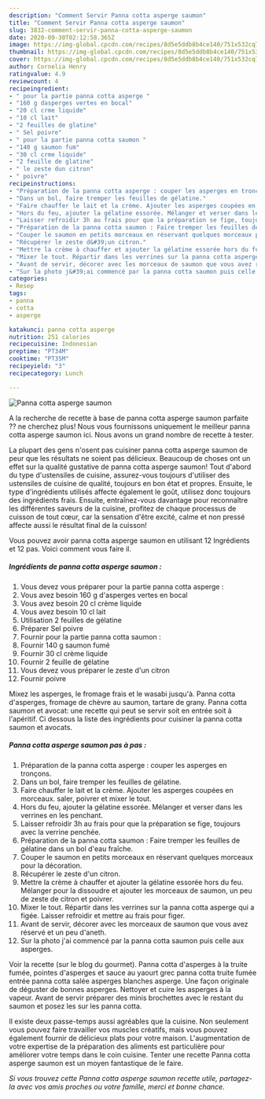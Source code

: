 ```yaml
---
description: "Comment Servir Panna cotta asperge saumon"
title: "Comment Servir Panna cotta asperge saumon"
slug: 3832-comment-servir-panna-cotta-asperge-saumon
date: 2020-09-30T02:12:58.365Z
image: https://img-global.cpcdn.com/recipes/8d5e5ddb8b4ce140/751x532cq70/panna-cotta-asperge-saumon-photo-principale-de-la-recette.jpg
thumbnail: https://img-global.cpcdn.com/recipes/8d5e5ddb8b4ce140/751x532cq70/panna-cotta-asperge-saumon-photo-principale-de-la-recette.jpg
cover: https://img-global.cpcdn.com/recipes/8d5e5ddb8b4ce140/751x532cq70/panna-cotta-asperge-saumon-photo-principale-de-la-recette.jpg
author: Cornelia Henry
ratingvalue: 4.9
reviewcount: 4
recipeingredient:
- " pour la partie panna cotta asperge "
- "160 g dasperges vertes en bocal"
- "20 cl crme liquide"
- "10 cl lait"
- "2 feuilles de glatine"
- " Sel poivre"
- " pour la partie panna cotta saumon "
- "140 g saumon fum"
- "30 cl crme liquide"
- "2 feuille de glatine"
- " le zeste dun citron"
- " poivre"
recipeinstructions:
- "Préparation de la panna cotta asperge : couper les asperges en tronçons."
- "Dans un bol, faire tremper les feuilles de gélatine."
- "Faire chauffer le lait et la crème. Ajouter les asperges coupées en morceaux. saler, poivrer et mixer le tout."
- "Hors du feu, ajouter la gélatine essorée. Mélanger et verser dans les verrines en les penchant."
- "Laisser refroidir 3h au frais pour que la préparation se fige, toujours avec la verrine penchée."
- "Préparation de la panna cotta saumon : Faire tremper les feuilles de gélatine dans un bol d&#39;eau fraîche."
- "Couper le saumon en petits morceaux en réservant quelques morceaux pour la décoration."
- "Récupérer le zeste d&#39;un citron."
- "Mettre la crème à chauffer et ajouter la gélatine essorée hors du feu. Mélanger pour la dissoudre et ajouter les morceaux de saumon, un peu de zeste de citron et poivrer."
- "Mixer le tout. Répartir dans les verrines sur la panna cotta asperge qui a figée. Laisser refroidir et mettre au frais pour figer."
- "Avant de servir, décorer avec les morceaux de saumon que vous avez réservé et un peu d&#39;aneth."
- "Sur la photo j&#39;ai commencé par la panna cotta saumon puis celle aux asperges."
categories:
- Resep
tags:
- panna
- cotta
- asperge

katakunci: panna cotta asperge 
nutrition: 251 calories
recipecuisine: Indonesian
preptime: "PT34M"
cooktime: "PT35M"
recipeyield: "3"
recipecategory: Lunch

---
```



![Panna cotta asperge saumon](https://img-global.cpcdn.com/recipes/8d5e5ddb8b4ce140/751x532cq70/panna-cotta-asperge-saumon-photo-principale-de-la-recette.jpg)

A la recherche de recette à base de panna cotta asperge saumon parfaite ?? ne cherchez plus! Nous vous fournissons uniquement le meilleur panna cotta asperge saumon ici. Nous avons un grand nombre de recette à tester.

La plupart des gens n'osent pas cuisiner panna cotta asperge saumon de peur que les résultats ne soient pas délicieux. Beaucoup de choses ont un effet sur la qualité gustative de panna cotta asperge saumon! Tout d'abord du type d'ustensiles de cuisine, assurez-vous toujours d'utiliser des ustensiles de cuisine de qualité, toujours en bon état et propres. Ensuite, le type d'ingrédients utilisés affecte également le goût, utilisez donc toujours des ingrédients frais. Ensuite, entraînez-vous davantage pour reconnaître les différentes saveurs de la cuisine, profitez de chaque processus de cuisson de tout cœur, car la sensation d'être excité, calme et non pressé affecte aussi le résultat final de la cuisson!

<!--inarticleads1-->

Vous pouvez avoir panna cotta asperge saumon en utilisant 12 Ingrédients et 12 pas. Voici comment vous faire il.

##### Ingrédients de panna cotta asperge saumon :

1. Vous devez vous préparer  pour la partie panna cotta asperge :
1. Vous avez besoin 160 g d&#39;asperges vertes en bocal
1. Vous avez besoin 20 cl crème liquide
1. Vous avez besoin 10 cl lait
1. Utilisation 2 feuilles de gélatine
1. Préparer  Sel poivre
1. Fournir  pour la partie panna cotta saumon :
1. Fournir 140 g saumon fumé
1. Fournir 30 cl crème liquide
1. Fournir 2 feuille de gélatine
1. Vous devez vous préparer  le zeste d&#39;un citron
1. Fournir  poivre


Mixez les asperges, le fromage frais et le wasabi jusqu&#39;à. Panna cotta d&#39;asperges, fromage de chèvre au saumon, tartare de grany. Panna cotta saumon et avocat: une recette qui peut se servir soit en entrée soit à l&#39;apéritif. Ci dessous la liste des ingrédients pour cuisiner la panna cotta saumon et avocats. 

<!--inarticleads2-->

##### Panna cotta asperge saumon pas à pas :

1. Préparation de la panna cotta asperge : couper les asperges en tronçons.
1. Dans un bol, faire tremper les feuilles de gélatine.
1. Faire chauffer le lait et la crème. Ajouter les asperges coupées en morceaux. saler, poivrer et mixer le tout.
1. Hors du feu, ajouter la gélatine essorée. Mélanger et verser dans les verrines en les penchant.
1. Laisser refroidir 3h au frais pour que la préparation se fige, toujours avec la verrine penchée.
1. Préparation de la panna cotta saumon : Faire tremper les feuilles de gélatine dans un bol d&#39;eau fraîche.
1. Couper le saumon en petits morceaux en réservant quelques morceaux pour la décoration.
1. Récupérer le zeste d&#39;un citron.
1. Mettre la crème à chauffer et ajouter la gélatine essorée hors du feu. Mélanger pour la dissoudre et ajouter les morceaux de saumon, un peu de zeste de citron et poivrer.
1. Mixer le tout. Répartir dans les verrines sur la panna cotta asperge qui a figée. Laisser refroidir et mettre au frais pour figer.
1. Avant de servir, décorer avec les morceaux de saumon que vous avez réservé et un peu d&#39;aneth.
1. Sur la photo j&#39;ai commencé par la panna cotta saumon puis celle aux asperges.


Voir la recette (sur le blog du gourmet). Panna cotta d&#39;asperges à la truite fumée, pointes d&#39;asperges et sauce au yaourt grec panna cotta truite fumée entrée panna cotta salée asperges blanches asperge. Une façon originale de déguster de bonnes asperges. Nettoyer et cuire les asperges à la vapeur. Avant de servir préparer des minis brochettes avec le restant du saumon et posez les sur les panna cotta. 

<!--inarticleads1-->

<p>
Il existe deux passe-temps aussi agréables que la cuisine. Non seulement vous pouvez faire travailler vos muscles créatifs, mais vous pouvez également fournir de délicieux plats pour votre maison. L'augmentation de votre expertise de la préparation des aliments est particulière pour améliorer votre temps dans le coin cuisine. Tenter une recette Panna cotta asperge saumon est un moyen fantastique de le faire.
</p>

<p>
<i>Si vous trouvez cette Panna cotta asperge saumon recette utile, partagez-la avec vos amis proches ou votre famille, merci et bonne chance.</i>
</p>
